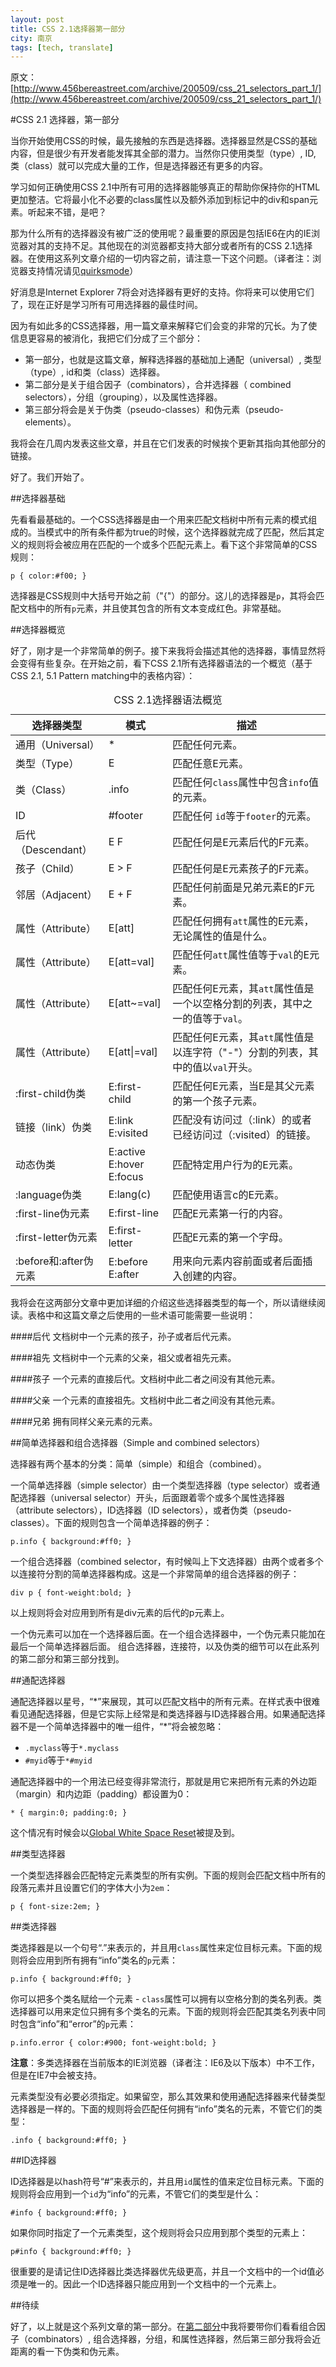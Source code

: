 ```yaml
---
layout: post
title: CSS 2.1选择器第一部分
city: 南京
tags: [tech, translate]
---
```


原文：[http://www.456bereastreet.com/archive/200509/css_21_selectors_part_1/](http://www.456bereastreet.com/archive/200509/css_21_selectors_part_1/)

#CSS 2.1 选择器，第一部分

当你开始使用CSS的时候，最先接触的东西是选择器。选择器显然是CSS的基础内容，但是很少有开发者能发挥其全部的潜力。当然你只使用类型（type）, ID, 类（class）就可以完成大量的工作，但是选择器还有更多的内容。

学习如何正确使用CSS 2.1中所有可用的选择器能够真正的帮助你保持你的HTML更加整洁。它将最小化不必要的class属性以及额外添加到标记中的div和span元素。听起来不错，是吧？

那为什么所有的选择器没有被广泛的使用呢？最重要的原因是包括IE6在内的IE浏览器对其的支持不足。其他现在的浏览器都支持大部分或者所有的CSS 2.1选择器。在使用这系列文章介绍的一切内容之前，请注意一下这个问题。（译者注：浏览器支持情况请见[quirksmode](http://www.quirksmode.org/css/selectors/)）

好消息是Internet Explorer 7将会对选择器有更好的支持。你将来可以使用它们了，现在正好是学习所有可用选择器的最佳时间。

因为有如此多的CSS选择器，用一篇文章来解释它们会变的非常的冗长。为了使信息更容易的被消化，我把它们分成了三个部分：

* 第一部分，也就是这篇文章，解释选择器的基础加上通配（universal）, 类型（type）, id和类（class）选择器。
* 第二部分是关于组合因子（combinators），合并选择器（ combined selectors），分组（grouping），以及属性选择器。
* 第三部分将会是关于伪类（pseudo-classes）和伪元素（pseudo-elements）。

我将会在几周内发表这些文章，并且在它们发表的时候挨个更新其指向其他部分的链接。

好了。我们开始了。

##选择器基础

先看看最基础的。一个CSS选择器是由一个用来匹配文档树中所有元素的模式组成的。当模式中的所有条件都为true的时候，这个选择器就完成了匹配，然后其定义的规则将会被应用在匹配的一个或多个匹配元素上。看下这个非常简单的CSS规则：

	p { color:#f00; }

选择器是CSS规则中大括号开始之前（"{"）的部分。这儿的选择器是`p`，其将会匹配文档中的所有`p`元素，并且使其包含的所有文本变成红色。非常基础。
	
##选择器概览

好了，刚才是一个非常简单的例子。接下来我将会描述其他的选择器，事情显然将会变得有些复杂。在开始之前，看下CSS 2.1所有选择器语法的一个概览（基于CSS 2.1, 5.1 Pattern matching中的表格内容）：

<table>
    <caption>CSS 2.1选择器语法概览</caption>
    <thead>
        <tr>
            <th scope="col">选择器类型</th>
            <th scope="col">模式</th>
            <th scope="col">描述</th>
        </tr>
    </thead>
    <tbody>
        <tr>
            <td>通用（Universal）</td>
            <td>*</td>
            <td>匹配任何元素。</td>
        </tr>
        <tr>
            <td>类型（Type）</td>
            <td>E</td>
            <td>匹配任意E元素。</td>
        </tr>
        <tr>
            <td>类（Class）</td>
            <td>.info</td>
			<td>匹配任何<code>class</code>属性中包含<code>info</code>值的元素。</td>
        </tr>
        <tr>
            <td>ID</td>
            <td>#footer</td>
            <td>匹配任何 <code>id</code>等于<code>footer</code>的元素。</td>
        </tr>
        <tr>
            <td>后代（Descendant）</td>
            <td>E F</td>
            <td>匹配任何是E元素后代的F元素。</td>
        </tr>
        <tr>
            <td>孩子（Child）</td>
            <td>E &gt; F</td>
            <td>匹配任何是E元素孩子的F元素。</td>
        </tr>
        <tr>
            <td>邻居（Adjacent）</td>
            <td>E + F</td>
            <td>匹配任何前面是兄弟元素E的F元素。</td>
        </tr>
        <tr>
            <td>属性（Attribute）</td>
            <td>E[att]</td>
			<td>匹配任何拥有<code>att</code>属性的E元素，无论属性的值是什么。</td>
        </tr>
        <tr>
            <td>属性（Attribute）</td>
            <td>E[att=val]</td>
            <td>匹配任何<code>att</code>属性值等于<code>val</code>的E元素。</td>
        </tr>
        <tr>
            <td>属性（Attribute）</td>
            <td>E[att~=val]</td> <td>匹配任何E元素，其<code>att</code>属性值是一个以空格分割的列表，其中之一的值等于<code>val</code>。</td>
        </tr>
        <tr>
            <td>属性（Attribute）</td>
            <td>E[att|=val]</td> <td>匹配任何E元素，其<code>att</code>属性值是以连字符（"-"）分割的列表，其中的值以<code>val</code>开头。</td>
        </tr>
        <tr>
            <td>:first-child伪类</td>
            <td>E:first-child</td>
            <td>匹配任何E元素，当E是其父元素的第一个孩子元素。</td>
        </tr>
        <tr>
            <td>链接（link）伪类</td>
            <td>E:link<br>E:visited</td>
            <td>匹配没有访问过（:link）的或者已经访问过（:visited）的链接。</td>
        </tr>
        <tr>
            <td>动态伪类</td>
            <td>E:active<br>E:hover<br>E:focus </td>
            <td>匹配特定用户行为的E元素。</td>
        </tr>
        <tr>
            <td>:language伪类</td>
            <td>E:lang(c)</td>
            <td>匹配使用语言c的E元素。</td>
        </tr>
        <tr>
            <td>:first-line伪元素</td>
            <td>E:first-line</td>
            <td>匹配E元素第一行的内容。</td>
        </tr>
        <tr>
            <td>:first-letter伪元素</td>
            <td>E:first-letter</td>
            <td>匹配E元素的第一个字母。</td>
        </tr>
        <tr>
            <td>:before和:after伪元素</td>
            <td>E:before<br>E:after</td>
            <td>用来向元素内容前面或者后面插入创建的内容。</td>
        </tr>
    </tbody>
</table>

我将会在这两部分文章中更加详细的介绍这些选择器类型的每一个，所以请继续阅读。表格中和这篇文章之后使用的一些术语可能需要一些说明：

####后代
文档树中一个元素的孩子，孙子或者后代元素。

####祖先
文档树中一个元素的父亲，祖父或者祖先元素。

####孩子
一个元素的直接后代。文档树中此二者之间没有其他元素。

####父亲
一个元素的直接祖先。文档树中此二者之间没有其他元素。

####兄弟
拥有同样父亲元素的元素。


##简单选择器和组合选择器（Simple and combined selectors）

选择器有两个基本的分类：简单（simple）和组合（combined）。

一个简单选择器（simple selector）由一个类型选择器（type selector）或者通配选择器（universal selector）开头，后面跟着零个或多个属性选择器（attribute selectors），ID选择器（ID selectors），或者伪类（pseudo-classes）。下面的规则包含一个简单选择器的例子：
	
	p.info { background:#ff0; }

一个组合选择器（combined selector，有时候叫上下文选择器）由两个或者多个以连接符分割的简单选择器构成。这是一个非常简单的组合选择器的例子：

	div p { font-weight:bold; }
	
以上规则将会对应用到所有是div元素的后代的p元素上。

一个伪元素可以加在一个选择器后面。在一个组合选择器中，一个伪元素只能加在最后一个简单选择器后面。
组合选择器，连接符，以及伪类的细节可以在此系列的第二部分和第三部分找到。

##通配选择器

通配选择器以星号，“\*”来展现，其可以匹配文档中的所有元素。在样式表中很难看见通配选择器，但是它实际上经常是和类选择器与ID选择器合用。如果通配选择器不是一个简单选择器中的唯一组件，“*”将会被忽略：

*  `.myclass`等于`*.myclass`
*  `#myid`等于`*#myid`

通配选择器中的一个用法已经变得非常流行，那就是用它来把所有元素的外边距（margin）和内边距（padding）都设置为0：

	* { margin:0; padding:0; }

这个情况有时候会以[Global White Space Reset](http://leftjustified.net/journal/2004/10/19/global-ws-reset/)被提及到。

##类型选择器

一个类型选择器会匹配特定元素类型的所有实例。下面的规则会匹配文档中所有的段落元素并且设置它们的字体大小为`2em`：
	
	p { font-size:2em; }
	
##类选择器

类选择器是以一个句号“.”来表示的，并且用`class`属性来定位目标元素。下面的规则将会应用到所有拥有“info”类名的`p`元素：

	p.info { background:#ff0; }

你可以把多个类名赋给一个元素 - `class`属性可以拥有以空格分割的类名列表。类选择器可以用来定位只拥有多个类名的元素。下面的规则将会匹配其类名列表中同时包含“info”和“error”的`p`元素：

	p.info.error { color:#900; font-weight:bold; }
	
**注意**：多类选择器在当前版本的IE浏览器（译者注：IE6及以下版本）中不工作，但是在IE7中会被支持。

元素类型没有必要必须指定。如果留空，那么其效果和使用通配选择器来代替类型选择器是一样的。下面的规则将会匹配任何拥有“info”类名的元素，不管它们的类型：
	
	.info { background:#ff0; }

##ID选择器

ID选择器是以hash符号“#”来表示的，并且用`id`属性的值来定位目标元素。下面的规则将会应用到一个`id`为“info”的元素，不管它们的类型是什么：
	
	#info { background:#ff0; }
	
如果你同时指定了一个元素类型，这个规则将会只应用到那个类型的元素上：

	p#info { background:#ff0; }

很重要的是请记住ID选择器比类选择器优先级更高，并且一个文档中的一个id值必须是唯一的。因此一个ID选择器只能应用到一个文档中的一个元素上。

##待续

好了，以上就是这个系列文章的第一部分。在[第二部分](/css-21-selectors-part-2.html)中我将要带你们看看组合因子（combinators）, 组合选择器，分组，和属性选择器，然后第三部分我将会近距离的看一下伪类和伪元素。